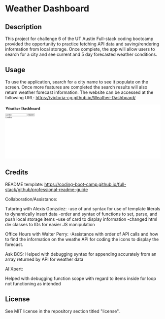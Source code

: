 # Weather Dashboard 

## Description

This project for challenge 6 of the UT Austin Full-stack coding bootcamp provided the opportunity to practice fetching API data and saving/rendering information from local storage. Once complete, the app will allow users to search for a city and see current and 5 day forecasted weather conditions. 



## Usage

To use the application, search for a city name to see it populate on the screen. Once more features are completed the search results will also return weather forecast information.
The website can be accessed at the following URL: https://victoria-cg.github.io/Weather-Dashboard/

   
![screenshot of the weather dashboard website with example city, London, displaying it's name on the page after being searched.](assets/images/weather-dashboard-draft.png)


## Credits


README template: https://coding-boot-camp.github.io/full-stack/github/professional-readme-guide

Collaboration/Assistance:

Tutoring with Alexis Gonzalez: 
-use of and syntax for use of template literals to dynamically insert data
-order and syntax of functions to set, parse, and push local storage items
-use of card to display information
-changed html div classes to IDs for easier JS manipulation

Office Hours with Walter Perry:
-Assistance with order of API calls and how to find the information on the weathe API for coding the icons to display the forecast.

Ask BCS:
Helped with debugging syntax for appending accurately from an array returned by API for weather data

AI Xpert:

Helped with debugging function scope with regard to items inside for loop not functioning as intended


## License

See MIT license in the repository section titled "license".